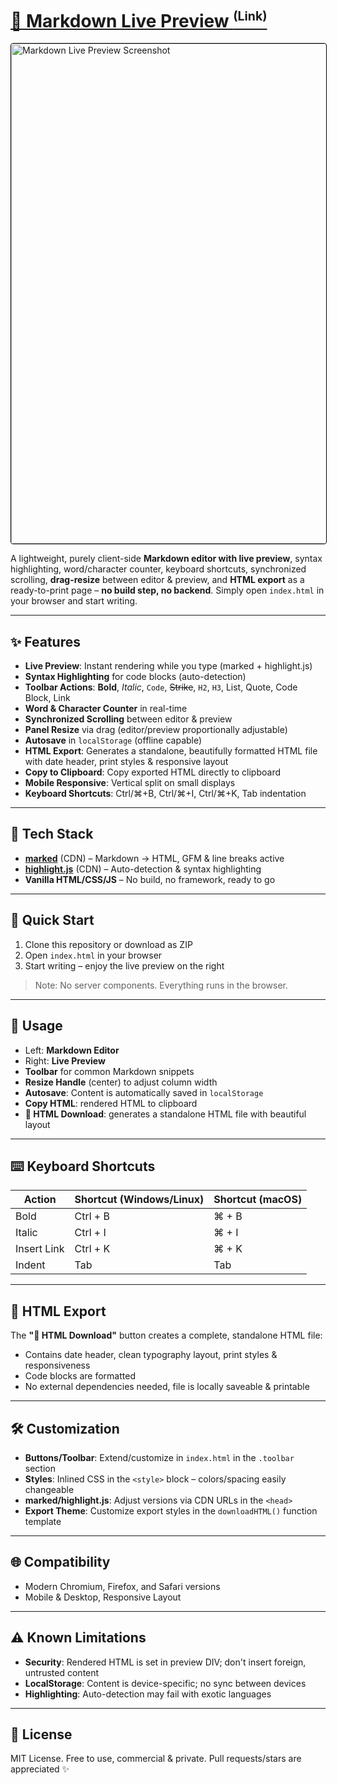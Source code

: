 <h1>
  <a href="https://rootgeek.github.io/Markdown-Live-Preview/">
    📝 Markdown Live Preview <sup><small>(Link)</small></sup>
  </a>
</h1>

<a href="https://postimg.cc/qNHbFpjT">
  <img src="https://i.postimg.cc/RZNkNFtN/Markdown.png"
       alt="Markdown Live Preview Screenshot"
       width="800"
       style="border:1px solid #000; border-radius:4px;">
</a>

A lightweight, purely client-side **Markdown editor with live preview**, syntax highlighting, word/character counter, keyboard shortcuts, synchronized scrolling, **drag-resize** between editor & preview, and **HTML export** as a ready-to-print page – **no build step, no backend**. Simply open `index.html` in your browser and start writing.

---

## ✨ Features

- **Live Preview**: Instant rendering while you type (marked + highlight.js)
- **Syntax Highlighting** for code blocks (auto-detection)
- **Toolbar Actions**: **Bold**, *Italic*, `Code`, ~~Strike~~, `H2`, `H3`, List, Quote, Code Block, Link
- **Word & Character Counter** in real-time
- **Synchronized Scrolling** between editor & preview
- **Panel Resize** via drag (editor/preview proportionally adjustable)
- **Autosave** in `localStorage` (offline capable)
- **HTML Export**: Generates a standalone, beautifully formatted HTML file with date header, print styles & responsive layout
- **Copy to Clipboard**: Copy exported HTML directly to clipboard
- **Mobile Responsive**: Vertical split on small displays
- **Keyboard Shortcuts**: Ctrl/⌘+B, Ctrl/⌘+I, Ctrl/⌘+K, Tab indentation

---

## 🧱 Tech Stack

- **[marked](https://github.com/markedjs/marked)** (CDN) – Markdown → HTML, GFM & line breaks active
- **[highlight.js](https://highlightjs.org/)** (CDN) – Auto-detection & syntax highlighting
- **Vanilla HTML/CSS/JS** – No build, no framework, ready to go

---

## 🚀 Quick Start

1. Clone this repository or download as ZIP
2. Open `index.html` in your browser
3. Start writing – enjoy the live preview on the right

> Note: No server components. Everything runs in the browser.

---

## 🧭 Usage

- Left: **Markdown Editor**
- Right: **Live Preview**
- **Toolbar** for common Markdown snippets
- **Resize Handle** (center) to adjust column width
- **Autosave**: Content is automatically saved in `localStorage`
- **Copy HTML**: rendered HTML to clipboard
- **📄 HTML Download**: generates a standalone HTML file with beautiful layout

---

## ⌨️ Keyboard Shortcuts

| Action | Shortcut (Windows/Linux) | Shortcut (macOS) |
|---|---|---|
| Bold | Ctrl + B | ⌘ + B |
| Italic | Ctrl + I | ⌘ + I |
| Insert Link | Ctrl + K | ⌘ + K |
| Indent | Tab | Tab |

---

## 🧾 HTML Export

The **"📄 HTML Download"** button creates a complete, standalone HTML file:
- Contains date header, clean typography layout, print styles & responsiveness
- Code blocks are formatted
- No external dependencies needed, file is locally saveable & printable

---

## 🛠️ Customization

- **Buttons/Toolbar**: Extend/customize in `index.html` in the `.toolbar` section
- **Styles**: Inlined CSS in the `<style>` block – colors/spacing easily changeable
- **marked/highlight.js**: Adjust versions via CDN URLs in the `<head>`
- **Export Theme**: Customize export styles in the `downloadHTML()` function template

---

## 🌐 Compatibility

- Modern Chromium, Firefox, and Safari versions
- Mobile & Desktop, Responsive Layout

---

## ⚠️ Known Limitations

- **Security**: Rendered HTML is set in preview DIV; don't insert foreign, untrusted content
- **LocalStorage**: Content is device-specific; no sync between devices
- **Highlighting**: Auto-detection may fail with exotic languages

---

## 📜 License

MIT License. Free to use, commercial & private. Pull requests/stars are appreciated ✨
